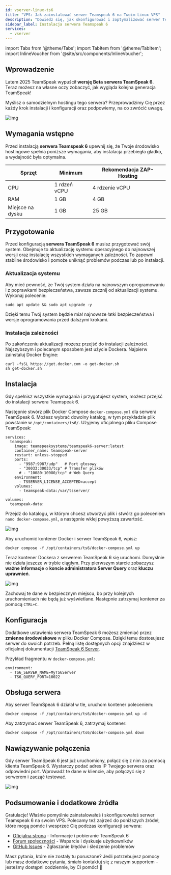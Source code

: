 ```yaml
---
id: vserver-linux-ts6
title: "VPS: Jak zainstalować serwer Teamspeak 6 na Twoim Linux VPS"
description: "Dowiedz się, jak skonfigurować i zoptymalizować serwer TeamSpeak 6 dla niezawodnego hostingu i wydajności → Sprawdź teraz"
sidebar_label: Instalacja serwera Teamspeak 6
services:
  - vserver
---
```


import Tabs from '@theme/Tabs';
import TabItem from '@theme/TabItem';
import InlineVoucher from '@site/src/components/InlineVoucher';

## Wprowadzenie

Latem 2025 TeamSpeak wypuścił **wersję Beta** **serwera TeamSpeak 6**. Teraz możesz na własne oczy zobaczyć, jak wygląda kolejna generacja TeamSpeak!

Myślisz o samodzielnym hostingu tego serwera? Przeprowadzimy Cię przez każdy krok instalacji i konfiguracji oraz podpowiemy, na co zwrócić uwagę.

![img](https://screensaver01.zap-hosting.com/index.php/s/4J6HJjQdRddjGFK/preview)

<InlineVoucher />



## Wymagania wstępne

Przed instalacją **serwera Teamspeak 6** upewnij się, że Twoje środowisko hostingowe spełnia poniższe wymagania, aby instalacja przebiegła gładko, a wydajność była optymalna.

| Sprzęt    | Minimum     | Rekomendacja ZAP-Hosting |
| --------- | ----------- | ------------------------ |
| CPU       | 1 rdzeń vCPU| 4 rdzenie vCPU           |
| RAM       | 1 GB        | 4 GB                     |
| Miejsce na dysku | 1 GB  | 25 GB                    |



## Przygotowanie

Przed konfiguracją **serwera TeamSpeak 6** musisz przygotować swój system. Obejmuje to aktualizację systemu operacyjnego do najnowszej wersji oraz instalację wszystkich wymaganych zależności. To zapewni stabilne środowisko i pomoże uniknąć problemów podczas lub po instalacji.


### Aktualizacja systemu
Aby mieć pewność, że Twój system działa na najnowszym oprogramowaniu i z poprawkami bezpieczeństwa, zawsze zacznij od aktualizacji systemu. Wykonaj polecenie:

```
sudo apt update && sudo apt upgrade -y
```
Dzięki temu Twój system będzie miał najnowsze łatki bezpieczeństwa i wersje oprogramowania przed dalszymi krokami.

### Instalacja zależności
Po zakończeniu aktualizacji możesz przejść do instalacji zależności. Najszybszym i polecanym sposobem jest użycie Dockera. Najpierw zainstaluj Docker Engine:

```
curl -fsSL https://get.docker.com -o get-docker.sh
sh get-docker.sh
```




## Instalacja
Gdy spełnisz wszystkie wymagania i przygotujesz system, możesz przejść do instalacji serwera Teamspeak 6.

Następnie stwórz plik Docker Compose `docker-compose.yml` dla serwera TeamSpeak 6. Możesz wybrać dowolny katalog, w tym przykładzie plik powstanie w `/opt/containers/ts6/`. Użyjemy oficjalnego pliku Compose TeamSpeak:

```
services:
  teamspeak:
    image: teamspeaksystems/teamspeak6-server:latest
    container_name: teamspeak-server
    restart: unless-stopped
    ports:
      - "9987:9987/udp"   # Port głosowy
      - "30033:30033/tcp" # Transfer plików
      # - "10080:10080/tcp" # Web Query
    environment:
      - TSSERVER_LICENSE_ACCEPTED=accept
    volumes:
      - teamspeak-data:/var/tsserver/

volumes:
  teamspeak-data:
```

Przejdź do katalogu, w którym chcesz utworzyć plik i stwórz go poleceniem `nano docker-compose.yml`, a następnie wklej powyższą zawartość.

![img](https://screensaver01.zap-hosting.com/index.php/s/yBZTKL8MYgLiJEt/download)


Aby uruchomić kontener Docker i serwer TeamSpeak 6, wpisz:

```
docker compose -f /opt/containers/ts6/docker-compose.yml up
```

Teraz kontener Dockera z serwerem TeamSpeak 6 się uruchomi. Domyślnie nie działa jeszcze w trybie ciągłym. Przy pierwszym starcie zobaczysz **ważne informacje** o **koncie administratora Server Query** oraz **kluczu uprawnień**.

![img](https://screensaver01.zap-hosting.com/index.php/s/7nNwWkEdG84yx4y/download)

Zachowaj te dane w bezpiecznym miejscu, bo przy kolejnych uruchomieniach nie będą już wyświetlane. Następnie zatrzymaj kontener za pomocą `CTRL+C`.



## Konfiguracja

Dodatkowe ustawienia serwera TeamSpeak 6 możesz zmieniać przez **zmienne środowiskowe** w pliku Docker Compose. Dzięki temu dostosujesz serwer do swoich potrzeb. Pełną listę dostępnych opcji znajdziesz w oficjalnej dokumentacji [TeamSpeak 6 Server](https://github.com/teamspeak/teamspeak6-server/blob/main/CONFIG.md).

Przykład fragmentu w `docker-compose.yml`:

```
environment:
  - TS6_SERVER_NAME=MyTS6Server
  - TS6_QUERY_PORT=10022
```



## Obsługa serwera

Aby serwer TeamSpeak 6 działał w tle, uruchom kontener poleceniem:

```
docker compose -f /opt/containers/ts6/docker-compose.yml up -d
```

Aby zatrzymać serwer TeamSpeak 6, zatrzymaj kontener:

```
docker compose -f /opt/containers/ts6/docker-compose.yml down
```



## Nawiązywanie połączenia

Gdy serwer TeamSpeak 6 jest już uruchomiony, połącz się z nim za pomocą klienta TeamSpeak 6. Wystarczy podać adres IP Twojego serwera oraz odpowiedni port. Wprowadź te dane w kliencie, aby połączyć się z serwerem i zacząć testować.

![img](https://screensaver01.zap-hosting.com/index.php/s/4J6HJjQdRddjGFK/preview)



## Podsumowanie i dodatkowe źródła

Gratulacje! Właśnie pomyślnie zainstalowałeś i skonfigurowałeś serwer Teamspeak 6 na swoim VPS. Polecamy też zajrzeć do poniższych źródeł, które mogą pomóc i wesprzeć Cię podczas konfiguracji serwera:

- [Oficjalna strona](https://teamspeak.com/en/) - Informacje i pobieranie TeamSpeak 6
- [Forum społeczności](https://community.teamspeak.com/) - Wsparcie i dyskusje użytkowników
- [GitHub Issues](https://github.com/teamspeak/teamspeak6-server/issues) - Zgłaszanie błędów i śledzenie problemów

Masz pytania, które nie zostały tu poruszone? Jeśli potrzebujesz pomocy lub masz dodatkowe pytania, śmiało kontaktuj się z naszym supportem – jesteśmy dostępni codziennie, by Ci pomóc! 🙂